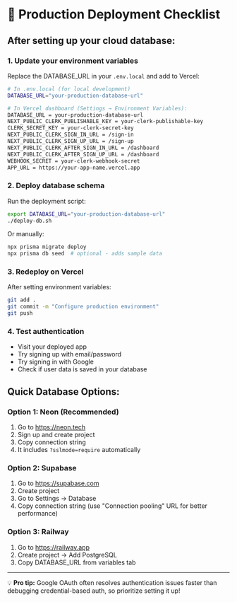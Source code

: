 # 🚀 Production Deployment Checklist

## After setting up your cloud database:

### 1. Update your environment variables
Replace the DATABASE_URL in your `.env.local` and add to Vercel:

```bash
# In .env.local (for local development)
DATABASE_URL="your-production-database-url"

# In Vercel dashboard (Settings → Environment Variables):
DATABASE_URL = your-production-database-url
NEXT_PUBLIC_CLERK_PUBLISHABLE_KEY = your-clerk-publishable-key
CLERK_SECRET_KEY = your-clerk-secret-key
NEXT_PUBLIC_CLERK_SIGN_IN_URL = /sign-in
NEXT_PUBLIC_CLERK_SIGN_UP_URL = /sign-up
NEXT_PUBLIC_CLERK_AFTER_SIGN_IN_URL = /dashboard
NEXT_PUBLIC_CLERK_AFTER_SIGN_UP_URL = /dashboard
WEBHOOK_SECRET = your-clerk-webhook-secret
APP_URL = https://your-app-name.vercel.app
```

### 2. Deploy database schema
Run the deployment script:
```bash
export DATABASE_URL="your-production-database-url"
./deploy-db.sh
```

Or manually:
```bash
npx prisma migrate deploy
npx prisma db seed  # optional - adds sample data
```

### 3. Redeploy on Vercel
After setting environment variables:
```bash
git add .
git commit -m "Configure production environment"
git push
```

### 4. Test authentication
- Visit your deployed app
- Try signing up with email/password
- Try signing in with Google
- Check if user data is saved in your database

## Quick Database Options:

### Option 1: Neon (Recommended)
1. Go to https://neon.tech
2. Sign up and create project
3. Copy connection string
4. It includes `?sslmode=require` automatically

### Option 2: Supabase
1. Go to https://supabase.com
2. Create project
3. Go to Settings → Database
4. Copy connection string (use "Connection pooling" URL for better performance)

### Option 3: Railway
1. Go to https://railway.app
2. Create project → Add PostgreSQL
3. Copy DATABASE_URL from variables tab

---

💡 **Pro tip:** Google OAuth often resolves authentication issues faster than debugging credential-based auth, so prioritize setting it up!